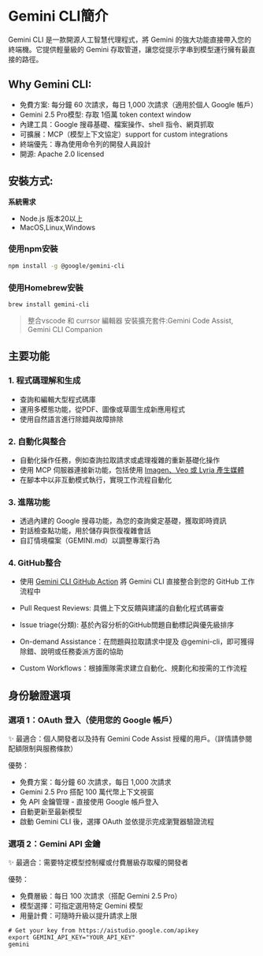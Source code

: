 # Gemini CLI簡介

Gemini CLI 是一款開源人工智慧代理程式，將 Gemini 的強大功能直接帶入您的終端機。它提供輕量級的 Gemini 存取管道，讓您從提示字串到模型運行擁有最直接的路徑。

## Why Gemini CLI:

- 免費方案: 每分鐘 60 次請求，每日 1,000 次請求（適用於個人 Google 帳戶）
- Gemini 2.5 Pro模型: 存取 1佰萬 token context window
- 內建工具：Google 搜尋基礎、檔案操作、shell 指令、網頁抓取
- 可擴展：MCP（模型上下文協定）support for custom integrations
- 終端優先：專為使用命令列的開發人員設計
- 開源: Apache 2.0 licensed

## 安裝方式:

**系統需求**
- Node.js 版本20以上
- MacOS,Linux,Windows

### 使用npm安裝

```bash
npm install -g @google/gemini-cli
```

### 使用Homebrew安裝

```bash
brew install gemini-cli
```

> 整合vscode 和 currsor 編輯器
> 安裝擴充套件:Gemini Code Assist, Gemini CLI Companion

## 主要功能

### 1. 程式碼理解和生成

- 查詢和編輯大型程式碼庫
- 運用多模態功能，從PDF、圖像或草圖生成新應用程式
- 使用自然語言進行除錯與故障排除

### 2. 自動化與整合

- 自動化操作任務，例如查詢拉取請求或處理複雜的重新基礎化操作
- 使用 MCP 伺服器連接新功能，包括使用 [Imagen、Veo 或 Lyria 產生媒體](https://github.com/GoogleCloudPlatform/vertex-ai-creative-studio/tree/main/experiments/mcp-genmedia)
- 在腳本中以非互動模式執行，實現工作流程自動化

### 3. 進階功能

- 透過內建的 Google 搜尋功能，為您的查詢奠定基礎，獲取即時資訊
- 對話檢查點功能，用於儲存與恢復複雜會話
- 自訂情境檔案（GEMINI.md）以調整專案行為

### 4. GitHub整合

- 使用 [Gemini CLI GitHub Action](https://github.com/google-github-actions/run-gemini-cli) 將 Gemini CLI 直接整合到您的 GitHub 工作流程中

- Pull Request Reviews: 具備上下文反饋與建議的自動化程式碼審查

- Issue triage(分類): 基於內容分析的GitHub問題自動標記與優先級排序

- On-demand Assistance：在問題與拉取請求中提及 @gemini-cli，即可獲得除錯、說明或任務委派方面的協助

- Custom Workflows：根據團隊需求建立自動化、規劃化和按需的工作流程


## 身份驗證選項

### 選項 1：OAuth 登入（使用您的 Google 帳戶）

✨ 最適合：個人開發者以及持有 Gemini Code Assist 授權的用戶。（詳情請參閱配額限制與服務條款）

優勢：

- 免費方案：每分鐘 60 次請求，每日 1,000 次請求
- Gemini 2.5 Pro 搭配 100 萬代幣上下文視窗
- 免 API 金鑰管理 - 直接使用 Google 帳戶登入
- 自動更新至最新模型
- 啟動 Gemini CLI 後，選擇 OAuth 並依提示完成瀏覽器驗證流程

### 選項 2：Gemini API 金鑰

✨ 最適合：需要特定模型控制權或付費層級存取權的開發者

優勢：

- 免費層級：每日 100 次請求（搭配 Gemini 2.5 Pro）
- 模型選擇：可指定選用特定 Gemini 模型
- 用量計費：可隨時升級以提升請求上限

```
# Get your key from https://aistudio.google.com/apikey
export GEMINI_API_KEY="YOUR_API_KEY"
gemini
```

